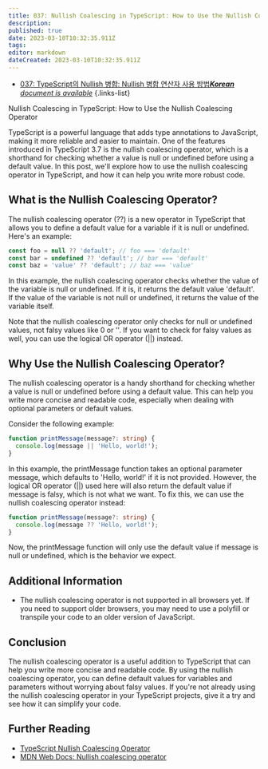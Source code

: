 ```yaml
---
title: 037: Nullish Coalescing in TypeScript: How to Use the Nullish Coalescing Operator
description: 
published: true
date: 2023-03-10T10:32:35.911Z
tags: 
editor: markdown
dateCreated: 2023-03-10T10:32:35.911Z
---
```


- [037: TypeScript의 Nullish 병합: Nullish 병합 연산자 사용 방법***Korean** document is available*](/ko/Knowledge-base/TypeScript/Learning/037-nullish-coalescing-in-typescript-how-to-use-the-nullish-coalescing-operator)
{.links-list}



Nullish Coalescing in TypeScript: How to Use the Nullish Coalescing Operator

TypeScript is a powerful language that adds type annotations to JavaScript, making it more reliable and easier to maintain. One of the features introduced in TypeScript 3.7 is the nullish coalescing operator, which is a shorthand for checking whether a value is null or undefined before using a default value. In this post, we'll explore how to use the nullish coalescing operator in TypeScript, and how it can help you write more robust code.

## What is the Nullish Coalescing Operator?

The nullish coalescing operator (??) is a new operator in TypeScript that allows you to define a default value for a variable if it is null or undefined. Here's an example:

```typescript
const foo = null ?? 'default'; // foo === 'default'
const bar = undefined ?? 'default'; // bar === 'default'
const baz = 'value' ?? 'default'; // baz === 'value'
```

In this example, the nullish coalescing operator checks whether the value of the variable is null or undefined. If it is, it returns the default value 'default'. If the value of the variable is not null or undefined, it returns the value of the variable itself.

Note that the nullish coalescing operator only checks for null or undefined values, not falsy values like 0 or ''. If you want to check for falsy values as well, you can use the logical OR operator (||) instead.

## Why Use the Nullish Coalescing Operator?

The nullish coalescing operator is a handy shorthand for checking whether a value is null or undefined before using a default value. This can help you write more concise and readable code, especially when dealing with optional parameters or default values.

Consider the following example:

```typescript
function printMessage(message?: string) {
  console.log(message || 'Hello, world!');
}
```

In this example, the printMessage function takes an optional parameter message, which defaults to 'Hello, world!' if it is not provided. However, the logical OR operator (||) used here will also return the default value if message is falsy, which is not what we want. To fix this, we can use the nullish coalescing operator instead:

```typescript
function printMessage(message?: string) {
  console.log(message ?? 'Hello, world!');
}
```

Now, the printMessage function will only use the default value if message is null or undefined, which is the behavior we expect.

## Additional Information

- The nullish coalescing operator is not supported in all browsers yet. If you need to support older browsers, you may need to use a polyfill or transpile your code to an older version of JavaScript.

## Conclusion

The nullish coalescing operator is a useful addition to TypeScript that can help you write more concise and readable code. By using the nullish coalescing operator, you can define default values for variables and parameters without worrying about falsy values. If you're not already using the nullish coalescing operator in your TypeScript projects, give it a try and see how it can simplify your code.

## Further Reading

- [TypeScript Nullish Coalescing Operator](https://www.typescriptlang.org/docs/handbook/release-notes/typescript-3-7.html#nullish-coalescing)
- [MDN Web Docs: Nullish coalescing operator](https://developer.mozilla.org/en-US/docs/Web/JavaScript/Reference/Operators/Nullish_coalescing_operator)